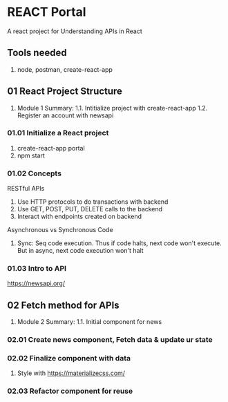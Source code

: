 # REACT Portal
A react project for Understanding APIs in React

## Tools needed
1. node, postman, create-react-app

## 01 React Project Structure
1. Module 1 Summary:
1.1. Intitialize project with create-react-app
1.2. Register an account with newsapi

### 01.01 Initialize a React project
1. create-react-app portal
2. npm start

### 01.02 Concepts
RESTful APIs
1. Use HTTP protocols to do transactions with backend
2. Use GET, POST, PUT, DELETE calls to the backend
3. Interact with endpoints created on backend

Asynchronous vs Synchronous Code
1. Sync: Seq code execution. Thus if code halts, next code won't execute. But in async, next code execution won't halt

### 01.03 Intro to API
https://newsapi.org/

## 02 Fetch method for APIs
1. Module 2 Summary:
1.1. Initial component for news

### 02.01 Create news component, Fetch data & update ur state

### 02.02 Finalize component with data
1. Style with https://materializecss.com/

### 02.03 Refactor component for reuse
